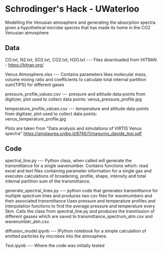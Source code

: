 # Schrodinger's Hack - UWaterloo
Modelling the Venusian atmosphere and generating the absorption spectra given a hypothetical microbe species that has made its home in the CO2 Venusian atmosphere

## Data
CO.txt, N2.txt, SO2.txt, CO2.txt, H2O.txt --- Files downloaded from HITRAN - https://hitran.org/

Venus Atmosphere.xlsx --- Contains parameters likes molecular mass, volume mixing ratio and coefficients to calculate total internal partition sum(TIPS) for different gases

pressure_profile_values.csv --- pressure and altitude data points from digitizer, plot used to collect data points: venus_pressure_profile.jpg

temperature_profile_values.csv --- temperature and altitude data points from digitizer, plot used to collect data points: venus_temperature_profile.jpg

Plots are taken from "Data analysis and simulations of VIRTIS Venus spectra" https://amslaurea.unibo.it/8746/1/magurno_davide_tesi.pdf

## Code

spectral_line.py ---  Python class, when called will generate the transmittance for a single wavenumber. Contains functions which: read excel and text files containing parameter information for a single gas and executes calculations of broadening, profile, shape, intensity and total internal partition sum of the transmittance.

generate_spectral_lines.py --- python code that generates transmittance for multiple spectrum lines and produces two csv files for wavenumbers and their associated transmittance
Uses pressure and temperature profiles and interpolation functions to find the average pressure and temperature every 5km. Calls the class from spectral_line.py and produces the tranmission of different gasses which are saved to transmittance_spectrum_atm.csv and wavenumber_atm.csv. 

diffusion_model.ipynb --- IPython notebook for a simple calculation of emitted particles by microbes into the atmosphere.

Test.ipynb --- Where the code was initially tested
